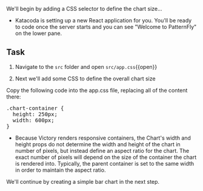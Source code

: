 We'll begin by adding a CSS selector to define the chart size...

- Katacoda is setting up a new React application for you. You'll be ready to code once the server starts and you can see "Welcome to PatternFly" on the lower pane.

## Task

1) Navigate to the `src` folder and open `src/app.css`{{open}}

2) Next we'll add some CSS to define the overall chart size

Copy the following code into the app.css file, replacing all of the content there:

<pre class="file" data-filename="src/app.css" data-target="replace">
.chart-container {
  height: 250px;
  width: 600px;
}
</pre>

- Because Victory renders responsive containers, the Chart's width and height props do not determine the width and height of the chart in number of pixels, but instead define an aspect ratio for the chart. 
The exact number of pixels will depend on the size of the container the chart is rendered into. 
Typically, the parent container is set to the same width in order to maintain the aspect ratio.

We'll continue by creating a simple bar chart in the next step.

